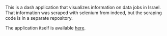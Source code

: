 This is a dash application that visualizes information on data jobs in Israel.
That information was scraped with selenium from indeed, but the scraping code is in a separate repository.

The application itself is available [here](https://artemvfedorov.pythonanywhere.com/).
